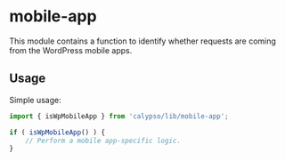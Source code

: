 # mobile-app

This module contains a function to identify whether requests are coming from the WordPress mobile apps.

## Usage

Simple usage:

```js
import { isWpMobileApp } from 'calypso/lib/mobile-app';

if ( isWpMobileApp() ) {
	// Perform a mobile app-specific logic.
}
```
